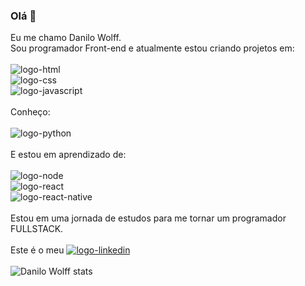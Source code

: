### Olá 👋

Eu me chamo Danilo Wolff.<br>Sou programador Front-end e atualmente estou criando projetos em: <br>
<br>
<img src="https://img.shields.io/badge/HTML5-E34F26?style=for-the-badge&logo=html5&logoColor=white" alt="logo-html" /> <br>
<img src="https://img.shields.io/badge/CSS3-1572B6?style=for-the-badge&logo=css3&logoColor=white" alt="logo-css" /> <br>
<img src="https://img.shields.io/badge/JavaScript-F7DF1E?style=for-the-badge&logo=javascript&logoColor=black" alt="logo-javascript" /> <br>
<br>
Conheço: <br>
<br>
<img src="https://img.shields.io/badge/Python-3776AB?style=for-the-badge&logo=python&logoColor=white" alt="logo-python" /><br>
<br>
E estou em aprendizado de:<br>
<br>
<img src="https://img.shields.io/badge/Node.js-43853D?style=for-the-badge&logo=node.js&logoColor=white" alt="logo-node" /> <br>
<img src="https://img.shields.io/badge/React-20232A?style=for-the-badge&logo=react&logoColor=61DAFB" alt="logo-react" /> <br>
<img src="https://img.shields.io/badge/React_Native-20232A?style=for-the-badge&logo=react&logoColor=61DAFB" alt="logo-react-native" /><br>
<br>
Estou em uma jornada de estudos para me tornar um programador FULLSTACK.<br>
<br>
Este é o meu <a href="https://www.linkedin.com/in/danilo-wolff-2051ba48/" target="_blank"><img src="https://img.shields.io/badge/LinkedIn-0077B5?style=for-the-badge&logo=linkedin&logoColor=white" alt="logo-linkedin" /></a>
<br>
<br>
![Danilo Wolff stats](https://github-readme-stats.vercel.app/api?username=DaniloWolff&hide=contribs,prs)
<br>
<br>


